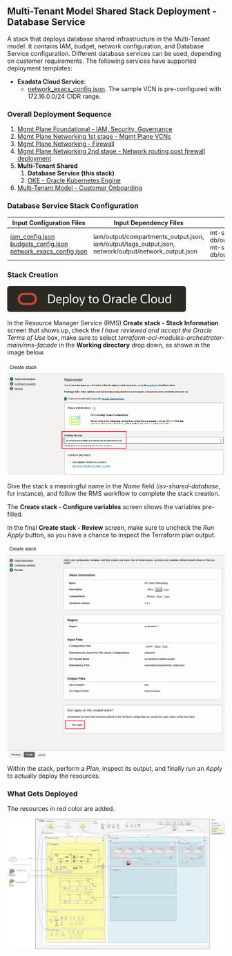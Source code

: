 ## Multi-Tenant Model Shared Stack Deployment - Database Service

A stack that deploys database shared infrastructure in the Multi-Tenant model. It contains IAM, budget, network configuration, and Database Service configuration. Different database services can be used, depending on customer requirements. The following services have supported deployment templates:

- **Exadata Cloud Service**: 
    - [network_exacs_config.json](../mt/shared/db/network_exacs_config.json). The sample VCN is pre-configured with 172.16.0.0/24 CIDR range.

### Overall Deployment Sequence

1. [Mgmt Plane Foundational - IAM, Security, Governance](./MPLANE-FOUNDATIONAL.md)
2. [Mgmt Plane Networking 1st stage - Mgmt Plane VCNs](./MPLANE-NETWORKING.md#stage1)
3. [Mgmt Plane Networking - Firewall](./MPLANE-FIREWALL.md)
4. [Mgmt Plane Networking 2nd stage - Network routing post firewall deployment](./MPLANE-NETWORKING.md#stage2)
5. **Multi-Tenant Shared**
    1. **Database Service (this stack)**
    2. [OKE - Oracle Kubernetes Engine](./MT-SHARED-OKE.md)
6. [Multi-Tenant Model - Customer Onboarding](./MT-CUSTOMER-ONBOARDING.md)

### Database Service Stack Configuration

Input Configuration Files | Input Dependency Files | Generated Output
--------------------------|------------------------|------------------
[iam_config.json](../mt/shared/db/iam_config.json) <br> [budgets_config.json](../mt/shared/db/budgets_config.json) <br> [network_exacs_config.json](../mt/shared/db/network_exacs_config.json) | iam/output/compartments_output.json, iam/output/tags_output.json, network/output/network_output.json | mt-shared-db/output/compartments_output.json, mt-shared-db/output/network_output.json

### Stack Creation

[![Deploy_To_OCI](../../design/images/DeployToOCI.svg)](https://cloud.oracle.com/resourcemanager/stacks/create?zipUrl=https://github.com/oci-landing-zones/terraform-oci-modules-orchestrator/archive/refs/heads/main.zip&zipUrlVariables={"input_config_files_urls":"https://raw.githubusercontent.com/oci-landing-zones/oci-landing-zone-operating-entities/refs/heads/multi-tenant-pattern/blueprints/multi-oe/service-providers/runtime/mt/shared/db/iam_config.json,https://raw.githubusercontent.com/oci-landing-zones/oci-landing-zone-operating-entities/refs/heads/multi-tenant-pattern/blueprints/multi-oe/service-providers/runtime/mt/shared/db/budgets_config.json,https://raw.githubusercontent.com/oci-landing-zones/oci-landing-zone-operating-entities/refs/heads/multi-tenant-pattern/blueprints/multi-oe/service-providers/runtime/mt/shared/db/network_exacs_config.json","url_dependency_source_oci_bucket":"isv-terraform-runtime-bucket","url_dependency_source":"ocibucket","url_dependency_source_oci_objects":"iam/output/compartments_output.json,iam/output/tags_output.json,network/output/network_output.json","save_output":true,"oci_object_prefix":"mt-shared-db/output"})

In the Resource Manager Service (RMS) **Create stack - Stack Information** screen that shows up, check the *I have reviewed and accept the Oracle Terms of Use* box, make sure to select *terraform-oci-modules-orchestrator-main/rms-facade* in the **Working directory** drop down, as shown in the image below. 

![Working_directory](../../design/images/orchestrator-working-dir.png)

Give the stack a meaningful name in the *Name* field (*isv-shared-database*, for instance), and follow the RMS workflow to complete the stack creation. 

The **Create stack - Configure variables** screen shows the variables pre-filled.

In the final **Create stack - Review** screen, make sure to uncheck the *Run Apply* button, so you have a chance to inspect the Terraform plan output.

![Run_Apply_Disabled](../../design/images/orchestrator-run-apply-disabled.png)

Within the stack, perform a *Plan*, inspect its output, and finally run an *Apply* to actually deploy the resources.

### What Gets Deployed

The resources in red color are added.

![shared-mt](../../design/images/shared-mt.png)
